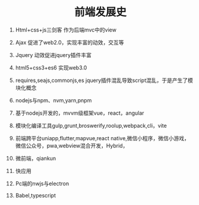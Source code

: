 <h1 align="center">
 前端发展史
</h1>

1.	Html+css+js三剑客
作为后端mvc中的view

2.	Ajax
促进了web2.0，实现丰富的动效，交互等
3.	Jquery
动效促进jquery插件丰富
4.	html5+css3+es6 实现web3.0
5.	requires,seajs,commonjs,es
jquery插件混乱导致script混乱，于是产生了模块化概念
6.	nodejs与npm、nvm,yarn,pnpm
7.	基于nodejs开发的，mvvm级框架vue，react，angular
8.	模块化编译工具gulp,grunt,broswerify,roolup,webpack,cli，vite
9.	前端跨平台uniapp,flutter,mapvue,react native,微信小程序，微信小游戏，微信公众号，pwa,webview混合开发，Hybrid，
10.	微前端，qiankun
11.	快应用
12.	Pc端的nwjs与electron
13.	Babel,typescript



